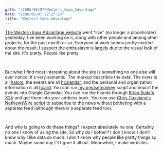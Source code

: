 ```yaml
---
path: "/2006/06/07/Western_Iowa_Advantage" 
date: "2006/06/07 22:27:28" 
title: "Western Iowa Advantage" 
---
```

<p><a href="http://www.westerniowaadvantage.com/">The Western Iowa Advantage website</a> went "live" (no longer a placeholder) yesterday. I've been working on it, along with other people and among other projects, for the past month or so. Everyone at work seems pretty excited about the result. I suspect the enthusiasm is largely due to the visual look of the site. It's pretty. People like pretty.</p><br><p>But what I find most interesting about the site is something no one else will ever notice: it's very semantic. The markup describes the data. The news is all <a href="http://microformats.org/wiki/hatom">hatom</a>, the events are all <a href="http://microformats.org/wiki/hcalendar">hcalendar</a>, and the personal and organization information is all <a href="http://microformats.org/wiki/hcard">hcard</a>. You can run <a href="http://www.randomchaos.com/software/firefox/greasemonkey/googlehcalendar/">my greasemonkey</a> script and import the events into Google Calendar. You can run the hcards through <a href="http://suda.co.uk/projects/X2V/">Brian Suda's X2V</a> and get them into your address book. You can use <a href="http://placenamehere.com/article/185/SubscribingTohAtomFeedsWithNetNewsWire">Chris Casciano's NetNewsWire script</a> to subscribe to the news without bothering with a separate feed (although there is a separate feed too).</p><br><p>And who is going to do these things? I expect absolutely no one. Certainly no one I know of using the site. So why do I bother? I don't know. I don't know why I like data so much. I don't know why people like pretty things so much. Maybe some day I'll figure it all out. Meanwhile, I make websites.</p>